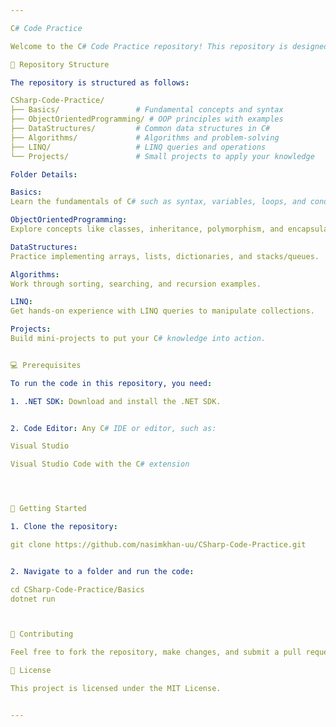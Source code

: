 ```yaml
---

C# Code Practice

Welcome to the C# Code Practice repository! This repository is designed to help you learn and practice C# programming concepts, from beginner to advanced topics. It includes well-organized examples, exercises, and mini-projects to enhance your coding skills.

📂 Repository Structure

The repository is structured as follows:

CSharp-Code-Practice/
├── Basics/                 # Fundamental concepts and syntax
├── ObjectOrientedProgramming/ # OOP principles with examples
├── DataStructures/         # Common data structures in C#
├── Algorithms/             # Algorithms and problem-solving
├── LINQ/                   # LINQ queries and operations
└── Projects/               # Small projects to apply your knowledge

Folder Details:

Basics:
Learn the fundamentals of C# such as syntax, variables, loops, and conditional statements.

ObjectOrientedProgramming:
Explore concepts like classes, inheritance, polymorphism, and encapsulation.

DataStructures:
Practice implementing arrays, lists, dictionaries, and stacks/queues.

Algorithms:
Work through sorting, searching, and recursion examples.

LINQ:
Get hands-on experience with LINQ queries to manipulate collections.

Projects:
Build mini-projects to put your C# knowledge into action.


💻 Prerequisites

To run the code in this repository, you need:

1. .NET SDK: Download and install the .NET SDK.


2. Code Editor: Any C# IDE or editor, such as:

Visual Studio

Visual Studio Code with the C# extension




🚀 Getting Started

1. Clone the repository:

git clone https://github.com/nasimkhan-uu/CSharp-Code-Practice.git


2. Navigate to a folder and run the code:

cd CSharp-Code-Practice/Basics
dotnet run



📝 Contributing

Feel free to fork the repository, make changes, and submit a pull request. Contributions are welcome!

📜 License

This project is licensed under the MIT License.


---
```

